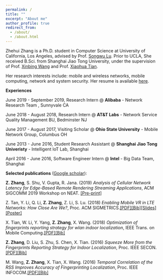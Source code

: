 ```yaml
---
permalink: /
title: ""
excerpt: "About me"
author_profile: true
redirect_from: 
  - /about/
  - /about.html
---
```


Zhehui Zhang is a Ph.D. student in Computer Science at University of California, Los Angeles, advised by Prof. [Songwu Lu](http://web.cs.ucla.edu/~slu/on_research.html). Prior to UCLA, She received B.Sci. from Shanghai Jiao Tong University, under the supervision of Prof. [Xinbing Wang](http://iwct.sjtu.edu.cn/Personal/xwang8/) and Prof. [Xiaohua Tian](http://iwct.sjtu.edu.cn/Personal/xtian/).

Her research interests include: mobile and wireless networks, mobile computing, network and system security. Her resume is available [here](http://zhehuizhang.github.io/files/resume.pdf).

**Experiences**

June 2019 - September 2019, Research Intern @ **Alibaba** - Network Research Team , Sunnyvale CA

June 2018 - August 2018, Research Intern @ **AT&T Labs** - Network Service Quality Management BU, Bedminster NJ

June 2017 - August 2017, Visiting Scholar @ **Ohio State University** - Mobile Network Group, Columbus OH

June 2013 - June 2016, Student Research Assistant @ **Shanghai Jiao Tong Univeristy** - Intelligent IoT Lab, Shanghai

April 2016 - June 2016, Software Engineer Intern @ **Intel** - Big Data Team, Shanghai

**Selected publications** ([Google scholar](https://scholar.google.com/citations?user=kYSsG4QAAAAJ)):

**Z. Zhang**, S. Shu, V. Gupta, R. Jana. (2019) *Analysis of Cellular Network Latency for Edge-Based Remote Rendering Streaming Applications*, ACM SIGCOMM 2019 Workshop on NEAT. [[Pre-print]](http://zhehuizhang.github.io/files/NEAT19_Zhang.pdf)

Z. Tan, Y. Li, Q. Li, **Z. Zhang**, Z. Li, S. Lu. (2018) *Enabling Mobile VR in LTE Networks: How Close Are We?*, Proc. ACM SIGMETRICS.[[PDF]](http://zhehuizhang.github.io/files/sigmetrics18.pdf)[[Bib]](http://zhehuizhang.github.io/files/sigmetrics18.bib)[[Slides]](http://zhehuizhang.github.io/files/sigmetrics18_slides.pdf)[[Poster]](http://zhehuizhang.github.io/files/sigmetrics18_poster.pdf)

X. Tian, W. Li, Y. Yang, **Z. Zhang**, X. Wang. (2018) *Optimization of fingerprints reporting strategy for wlan indoor localization*, IEEE Trans. on Mobile Computing.[[PDF]](http://zhehuizhang.github.io/files/tmc18.pdf)[[Bib]](http://zhehuizhang.github.io/files/tmc18.bib)

**Z. Zhang**, D. Liu, S. Zhu, S. Chen, X. Tian. (2016) *Squeeze More from the Fingerprints Reporting Strategy for Indoor Localization*, Proc. IEEE SECON.[[PDF]](http://zhehuizhang.github.io/files/secon16.pdf)[[Bib]](http://zhehuizhang.github.io/files/secon16.bib)

M. Wang, **Z. Zhang**, X. Tian, X. Wang. (2016) *Temporal Correlation of the RSS Improves Accuracy of Fingerprinting Localization*, Proc. IEEE INFOCOM.[[PDF]](http://zhehuizhang.github.io/files/infocom16.pdf)[[Bib]](http://zhehuizhang.github.io/files/infocom16.bib)




